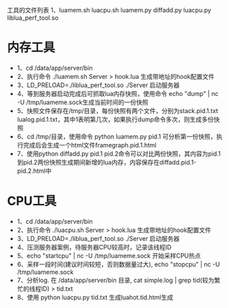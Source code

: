 
工具的文件列表
1、luamem.sh luacpu.sh luamem.py diffadd.py luacpu.py liblua_perf_tool.so



# 内存工具
* 1、cd /data/app/server/bin
* 2、执行命令 ./luamem.sh Server > hook.lua 生成带地址的hook配置文件
* 3、LD_PRELOAD=./liblua_perf_tool.so ./Server 启动服务器
* 4、等到服务器启动完成后可抓取lua内存快照，使用命令 echo "dump" | nc -U /tmp/luameme.sock生成当前时间的一份快照
* 5、快照文件保存在/tmp/目录，每份快照有两个文件，分别为stack.pid.1.txt lualog.pid.1.txt，其中1表明第几次，如果执行dump命令多次，则生成多份快照
* 6、cd /tmp/目录，使用命令 python luamem.py pid.1 可分析第一份快照，执行完成后会生成一个html文件framegraph.pid.1.html
* 7、使用python diffadd.py pid.1 pid.2命令可以对比两份快照，其内容为pid.1到pid.2两份快照生成期间新增的lua内存，内容保存在diffadd.pid.1-pid.2.html中


# CPU工具
* 1、cd /data/app/server/bin
* 2、执行命令 ./luacpu.sh Server > hook.lua 生成带地址的hook配置文件
* 3、LD_PRELOAD=./liblua_perf_tool.so ./Server 启动服务器
* 4、压测服务器案例，待服务器CPU较高时，记录该线程ID
* 5、echo "startcpu" | nc -U /tmp/luameme.sock 开始采样CPU热点
* 6、采样一段时间(建议时间较短，否则数据量过大), echo "stopcpu" | nc -U /tmp/luameme.sock
* 7、分析log. 在 /data/app/server/bin 目录, cat simple.log | grep tid(较为繁忙的线程ID) > tid.txt
* 8、使用 python luacpu.py tid.txt 生成luahot.tid.html生成